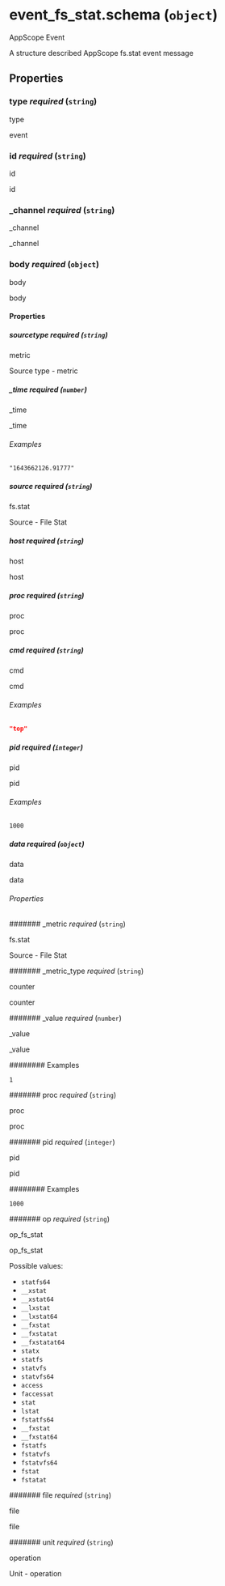 # event_fs_stat.schema (`object`)

AppScope Event

A structure described AppScope fs.stat event message

## Properties

### type _required_ (`string`)

type

event

### id _required_ (`string`)

id

id

### _channel _required_ (`string`)

_channel

_channel

### body _required_ (`object`)

body

body

#### Properties

##### sourcetype _required_ (`string`)

metric

Source type - metric

##### _time _required_ (`number`)

_time

_time

###### Examples

`"1643662126.91777"`

##### source _required_ (`string`)

fs.stat

Source - File Stat

##### host _required_ (`string`)

host

host

##### proc _required_ (`string`)

proc

proc

##### cmd _required_ (`string`)

cmd

cmd

###### Examples

```json
"top"
```

##### pid _required_ (`integer`)

pid

pid

###### Examples

`1000`

##### data _required_ (`object`)

data

data

###### Properties

####### _metric _required_ (`string`)

fs.stat

Source - File Stat

####### _metric_type _required_ (`string`)

counter

counter

####### _value _required_ (`number`)

_value

_value

######## Examples

`1`

####### proc _required_ (`string`)

proc

proc

####### pid _required_ (`integer`)

pid

pid

######## Examples

`1000`

####### op _required_ (`string`)

op_fs_stat

op_fs_stat

Possible values:

- `statfs64`
- `__xstat`
- `__xstat64`
- `__lxstat`
- `__lxstat64`
- `__fxstat`
- `__fxstatat`
- `__fxstatat64`
- `statx`
- `statfs`
- `statvfs`
- `statvfs64`
- `access`
- `faccessat`
- `stat`
- `lstat`
- `fstatfs64`
- `__fxstat`
- `__fxstat64`
- `fstatfs`
- `fstatvfs`
- `fstatvfs64`
- `fstat`
- `fstatat`

####### file _required_ (`string`)

file

file

####### unit _required_ (`string`)

operation

Unit - operation

